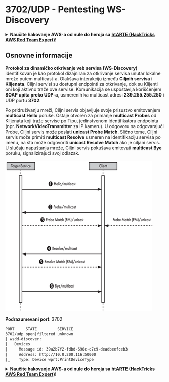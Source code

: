 # 3702/UDP - Pentesting WS-Discovery

<details>

<summary><strong>Naučite hakovanje AWS-a od nule do heroja sa</strong> <a href="https://training.hacktricks.xyz/courses/arte"><strong>htARTE (HackTricks AWS Red Team Expert)</strong></a><strong>!</strong></summary>

Drugi načini podrške HackTricks-u:

* Ako želite da vidite **vašu kompaniju reklamiranu na HackTricks-u** ili **preuzmete HackTricks u PDF formatu** proverite [**SUBSCRIPTION PLANS**](https://github.com/sponsors/carlospolop)!
* Nabavite [**zvanični PEASS & HackTricks swag**](https://peass.creator-spring.com)
* Otkrijte [**The PEASS Family**](https://opensea.io/collection/the-peass-family), našu kolekciju ekskluzivnih [**NFT-ova**](https://opensea.io/collection/the-peass-family)
* **Pridružite se** 💬 [**Discord grupi**](https://discord.gg/hRep4RUj7f) ili [**telegram grupi**](https://t.me/peass) ili nas **pratite** na **Twitter-u** 🐦 [**@carlospolopm**](https://twitter.com/hacktricks\_live)**.**
* **Podelite svoje hakovanje trikove slanjem PR-ova na** [**HackTricks**](https://github.com/carlospolop/hacktricks) i [**HackTricks Cloud**](https://github.com/carlospolop/hacktricks-cloud) github repozitorijume.

</details>

## Osnovne informacije

**Protokol za dinamičko otkrivanje veb servisa (WS-Discovery)** identifikovan je kao protokol dizajniran za otkrivanje servisa unutar lokalne mreže putem multicast-a. Olakšava interakciju između **Ciljnih servisa** i **Klijenata**. Ciljni servisi su dostupni endpointi za otkrivanje, dok su Klijenti oni koji aktivno traže ove servise. Komunikacija se uspostavlja korišćenjem **SOAP upita preko UDP-a**, usmerenih ka multicast adresi **239.255.255.250** i UDP portu **3702**.

Po pridruživanju mreži, Ciljni servis objavljuje svoje prisustvo emitovanjem **multicast Hello** poruke. Ostaje otvoren za primanje **multicast Probes** od Klijenata koji traže servise po Tipu, jedinstvenom identifikatoru endpointa (npr. **NetworkVideoTransmitter** za IP kameru). U odgovoru na odgovarajući Probe, Ciljni servis može poslati **unicast Probe Match**. Slično tome, Ciljni servis može primiti **multicast Resolve** usmeren na identifikaciju servisa po imenu, na šta može odgovoriti **unicast Resolve Match** ako je ciljani servis. U slučaju napuštanja mreže, Ciljni servis pokušava emitovati **multicast Bye** poruku, signalizirajući svoj odlazak.

![](<../.gitbook/assets/image (633).png>)

**Podrazumevani port**: 3702

```
PORT     STATE         SERVICE
3702/udp open|filtered unknown
| wsdd-discover:
|   Devices
|     Message id: 39a2b7f2-fdbd-690c-c7c9-deadbeefceb3
|     Address: http://10.0.200.116:50000
|_    Type: Device wprt:PrintDeviceType
```

<details>

<summary><strong>Naučite hakovanje AWS-a od nule do heroja sa</strong> <a href="https://training.hacktricks.xyz/courses/arte"><strong>htARTE (HackTricks AWS Red Team Expert)</strong></a><strong>!</strong></summary>

Drugi načini podrške HackTricks-u:

* Ako želite da vidite **vašu kompaniju reklamiranu na HackTricks-u** ili **preuzmete HackTricks u PDF formatu** proverite [**PLANOVE ZA PRETPLATU**](https://github.com/sponsors/carlospolop)!
* Nabavite [**zvanični PEASS & HackTricks swag**](https://peass.creator-spring.com)
* Otkrijte [**The PEASS Family**](https://opensea.io/collection/the-peass-family), našu kolekciju ekskluzivnih [**NFT-ova**](https://opensea.io/collection/the-peass-family)
* **Pridružite se** 💬 [**Discord grupi**](https://discord.gg/hRep4RUj7f) ili [**telegram grupi**](https://t.me/peass) ili nas **pratite** na **Twitter-u** 🐦 [**@carlospolopm**](https://twitter.com/hacktricks\_live)**.**
* **Podelite svoje hakovanje trikove slanjem PR-ova na** [**HackTricks**](https://github.com/carlospolop/hacktricks) i [**HackTricks Cloud**](https://github.com/carlospolop/hacktricks-cloud) github repozitorijume.

</details>
